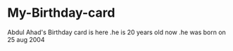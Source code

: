 # My-Birthday-card
Abdul Ahad's Birthday card is here .he is 20 years old now .he was born on 25 aug 2004

